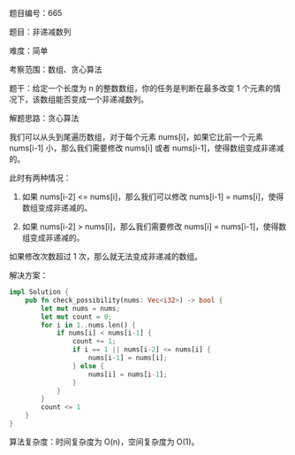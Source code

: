 题目编号：665

题目：非递减数列

难度：简单

考察范围：数组、贪心算法

题干：给定一个长度为 n 的整数数组，你的任务是判断在最多改变 1 个元素的情况下，该数组能否变成一个非递减数列。

解题思路：贪心算法

我们可以从头到尾遍历数组，对于每个元素 nums[i]，如果它比前一个元素 nums[i-1] 小，那么我们需要修改 nums[i] 或者 nums[i-1]，使得数组变成非递减的。

此时有两种情况：

1. 如果 nums[i-2] <= nums[i]，那么我们可以修改 nums[i-1] = nums[i]，使得数组变成非递减的。

2. 如果 nums[i-2] > nums[i]，那么我们需要修改 nums[i] = nums[i-1]，使得数组变成非递减的。

如果修改次数超过 1 次，那么就无法变成非递减的数组。

解决方案：

```rust
impl Solution {
    pub fn check_possibility(nums: Vec<i32>) -> bool {
        let mut nums = nums;
        let mut count = 0;
        for i in 1..nums.len() {
            if nums[i] < nums[i-1] {
                count += 1;
                if i == 1 || nums[i-2] <= nums[i] {
                    nums[i-1] = nums[i];
                } else {
                    nums[i] = nums[i-1];
                }
            }
        }
        count <= 1
    }
}
```

算法复杂度：时间复杂度为 O(n)，空间复杂度为 O(1)。